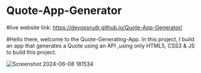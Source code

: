 # Quote-App-Generator

#live website link: https://devopsrudr.github.io/Quote-App-Generator/

#Hello there, welcome to the Quote-Generating-App. In this project, I build an app that generates a Quote using an API ,using only HTML5, CSS3 & JS to build this project.





![Screenshot 2024-06-08 181534](https://github.com/devopsrudr/Quote-App-Generator/assets/119250929/265a8c6f-55da-4cef-8ea9-c5401abfd02a)
